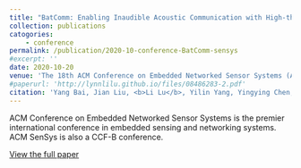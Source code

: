 ```yaml
---
title: "BatComm: Enabling Inaudible Acoustic Communication with High-throughput for Mobile Devices"
collection: publications
catogories: 
    - conference
permalink: /publication/2020-10-conference-BatComm-sensys
#excerpt: ''
date: 2020-10-20
venue: 'The 18th ACM Conference on Embedded Networked Sensor Systems (ACM SenSys 2020)'
#paperurl: 'http://lynnlilu.github.io/files/08486283-2.pdf'
citation: 'Yang Bai, Jian Liu, <b>Li Lu</b>, Yilin Yang, Yingying Chen, Jiadi Yu. &quot;BatComm: Enabling Inaudible Acoustic Communication with High-throughput for Mobile Devices.&quot; <i>Proceedings of ACM Conference on Embedded Networked Sensor Systems (ACM SenSys)</i>. Yokohama, Japan. 2020. doi: 10.1145/3384419.3430773.'
---
```


ACM Conference on Embedded Networked Sensor Systems is the premier international conference in embedded sensing and networking systems. ACM SenSys is also a CCF-B conference.

[View the full paper](https://dl.acm.org/doi/10.1145/3384419.3430773)

